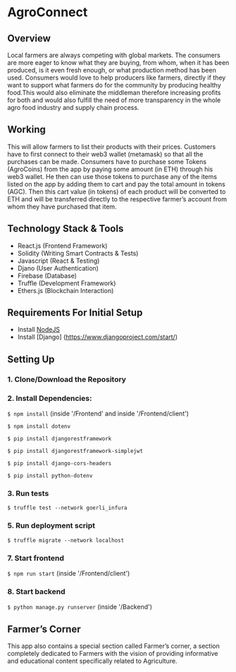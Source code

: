 # AgroConnect

## Overview

Local farmers are always competing with global markets. The consumers are more eager to know what they are buying, from whom, when it has been produced, is it even fresh enough, or what production method has been used. Consumers would love to help producers like farmers, directly if they want to support what farmers do for the community by producing healthy food.This would also eliminate the middleman therefore increasing profits for both and would also fulfill the need of more transparency in the whole agro food industry and  supply chain process.

## Working

This will allow farmers to list their products with their prices. Customers have to first connect to their web3 wallet (metamask) so that all the purchases can be made. Consumers have to  purchase some Tokens (AgroCoins) from the app by paying some amount (in ETH) through his web3 wallet. He then can use those tokens to purchase any of the items listed on the app by adding them to cart and pay the total amount in tokens (AGC). Then this cart value (in tokens) of each product  will be converted to ETH and will be transferred directly to the respective farmer’s account from whom they have purchased that item.


## Technology Stack & Tools

- React.js (Frontend Framework)
- Solidity (Writing Smart Contracts & Tests)
- Javascript (React & Testing)
- Djano (User Authentication)
- Firebase (Database)
- Truffle (Development Framework)
- Ethers.js (Blockchain Interaction)

## Requirements For Initial Setup
- Install [NodeJS](https://nodejs.org/en/)
- Install [Django] (https://www.djangoproject.com/start/)

## Setting Up
### 1. Clone/Download the Repository

### 2. Install Dependencies:
`$ npm install`  (inside '/Frontend' and inside '/Frontend/client')

`$ npm install dotenv`

`$ pip install djangorestframework`

`$ pip install djangorestframework-simplejwt`

`$ pip install django-cors-headers`

`$ pip install python-dotenv`

### 3. Run tests
`$ truffle test --network goerli_infura`

### 5. Run deployment script
`$ truffle migrate --network localhost`

### 7. Start frontend
`$ npm run start` (inside '/Frontend/client')

### 8. Start backend
`$ python manage.py runserver` (inside '/Backend')

## Farmer’s Corner

This app also contains a special section called Farmer’s corner, a section completely dedicated to Farmers with the vision of providing informative and educational content specifically related to Agriculture.


